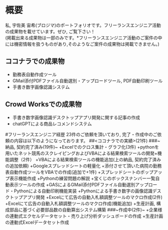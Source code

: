 # 概要
私, 宇佐美 宙希(ブロジマ)のポートフォリオです。フリーランスエンジニア活動の成果物を載せています。ぜひ, ご覧下さい！
<br>(掲載出来る成果物は一部のみです。*フリーランスエンジニア活動のご案件の中には機密情報を扱うものがあり,そのようなご案件の成果物は掲載できません。)

## ココナラでの成果物
+ 勤務表自動作成ツール
+ GMail添付PDFファイル自動選別・アップロードツール, PDF自動印刷ツール
+ 手書き数字画像認識システム

## Crowd Worksでの成果物
+ 手書き数字画像認識デスクトップアプリ開発に関する記事の作成
+ chatGPTによる商品レコメンドシステム

#フリーランスエンジニア経歴
23件のご依頼を頂いており, 完了・作成中のご依頼の内容は以下のようになっております。
##<ココナラでの実績>(21件)
###~納品, 契約完了済み(19件)~
+Excelでのクロス集計・グラフ化(3件)
+pythonを用いたネット競馬のスクレイピングおよびVBAによる結果検索ツールの開発+機能調整（2件）
+VBAによる結果検索ツールの機能追加(上の納品, 契約完了済みの追加依頼)
+Googleスプレッドシートの軽量化
+添付させて頂いた病院の勤務表自動作成ツールをVBAでの作成(追加で+1件)
+スプレッドシートのポップアップ表示機能作成
+Pythonの練習問題の解説
+宝くじのボックスナンバー一覧自動表示ツールの作成
+GASによるGMail添付PDFファイル自動選別アップロード・Pythonによる自動印刷機能実装
+Pythonによる手書き数字の画像認識デスクトップアプリ開発
+Excelにて広告の自動入札額調整ツールのマクロ作成(2件)
+Excelにて広告の自動入札額調整ツールのマクロ作成(機能追加)
+生産計画, 構成部品に基づく必要部品数の自動算出システム構築
###~作成中(2件)~
+企業様の連動式エクセルデータセット・売り上げ分析ダッシュボードの作成
+生産計画の連動式Excelデータセット作成
